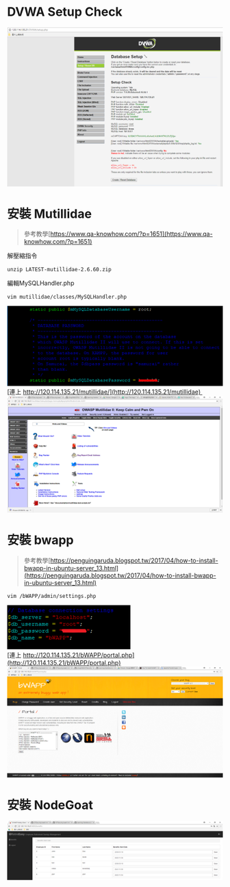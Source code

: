 # DVWA Setup Check 
![DVWA check](picture/DVWASC.PNG)
# 安裝 Mutillidae
>參考教學[https://www.qa-knowhow.com/?p=1651](https://www.qa-knowhow.com/?p=1651)

解壓縮指令

    unzip LATEST-mutillidae-2.6.60.zip

編輯MySQLHandler.php

    vim mutillidae/classes/MySQLHandler.php

![DVWA check](picture/Mutillidae.PNG)<br>
[連上 http://120.114.135.21/mutillidae/](http://120.114.135.21/mutillidae) 
![DVWA check](picture/Mutillidaephp.PNG)<br>
# 安裝 bwapp
>參考教學[https://penguingaruda.blogspot.tw/2017/04/how-to-install-bwapp-in-ubuntu-server_13.html](https://penguingaruda.blogspot.tw/2017/04/how-to-install-bwapp-in-ubuntu-server_13.html)

    vim /bWAPP/admin/settings.php

![DVWA check](picture/bwappset.PNG)<br>
[連上 http://120.114.135.21/bWAPP/portal.php](http://120.114.135.21/bWAPP/portal.php)
![DVWA check](picture/bwappfin.PNG)<br>

# 安裝 NodeGoat
![NodeGoat](picture/benefits.PNG)<br>
